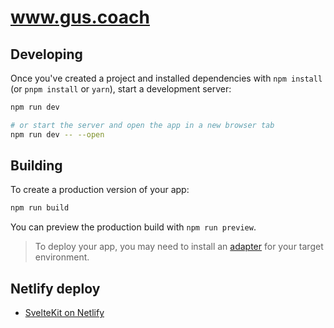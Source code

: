 # www.gus.coach

## Developing

Once you've created a project and installed dependencies with `npm install` (or `pnpm install` or `yarn`), start a development server:

```bash
npm run dev

# or start the server and open the app in a new browser tab
npm run dev -- --open
```

## Building

To create a production version of your app:

```bash
npm run build
```

You can preview the production build with `npm run preview`.

> To deploy your app, you may need to install an [adapter](https://kit.svelte.dev/docs/adapters) for your target environment.

## Netlify deploy

* [SvelteKit on Netlify](https://docs.netlify.com/integrations/frameworks/sveltekit/?_gl=1%2a1rrs3ru%2a_gcl_au%2aMTg4NjI0OTI4LjE2ODkwMTQ1MDc.)
